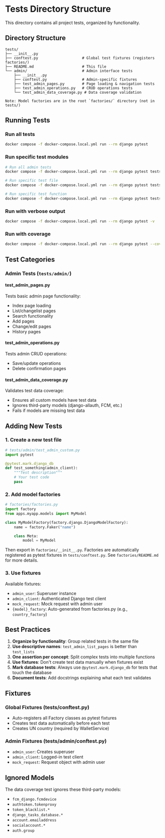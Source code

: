 # Tests Directory Structure

This directory contains all project tests, organized by functionality.

## Directory Structure

```
tests/
├── __init__.py
├── conftest.py                    # Global test fixtures (registers factories/)
├── README.md                      # This file
└── admin/                         # Admin interface tests
    ├── __init__.py
    ├── conftest.py                # Admin-specific fixtures
    ├── test_admin_pages.py        # Page loading & navigation tests
    ├── test_admin_operations.py   # CRUD operations tests
    └── test_admin_data_coverage.py # Data coverage validation

Note: Model factories are in the root `factories/` directory (not in tests/)
```

## Running Tests

### Run all tests
```bash
docker compose -f docker-compose.local.yml run --rm django pytest
```

### Run specific test modules
```bash
# Run all admin tests
docker compose -f docker-compose.local.yml run --rm django pytest tests/admin/

# Run specific test file
docker compose -f docker-compose.local.yml run --rm django pytest tests/admin/test_admin_pages.py

# Run specific test function
docker compose -f docker-compose.local.yml run --rm django pytest tests/admin/test_admin_pages.py::test_admin_index
```

### Run with verbose output
```bash
docker compose -f docker-compose.local.yml run --rm django pytest -v
```

### Run with coverage
```bash
docker compose -f docker-compose.local.yml run --rm django pytest --cov=apps
```

## Test Categories

### Admin Tests (`tests/admin/`)

#### test_admin_pages.py
Tests basic admin page functionality:
- Index page loading
- List/changelist pages
- Search functionality
- Add pages
- Change/edit pages
- History pages

#### test_admin_operations.py
Tests admin CRUD operations:
- Save/update operations
- Delete confirmation pages

#### test_admin_data_coverage.py
Validates test data coverage:
- Ensures all custom models have test data
- Ignores third-party models (django-allauth, FCM, etc.)
- Fails if models are missing test data

## Adding New Tests

### 1. Create a new test file
```python
# tests/admin/test_admin_custom.py
import pytest

@pytest.mark.django_db
def test_something(admin_client):
    """Test description"""
    # Your test code
    pass
```

### 2. Add model factories
```python
# factories/factories.py
import factory
from apps.myapp.models import MyModel

class MyModelFactory(factory.django.DjangoModelFactory):
    name = factory.Faker("name")

    class Meta:
        model = MyModel
```

Then export in `factories/__init__.py`. Factories are automatically registered as pytest fixtures in `tests/conftest.py`. See `factories/README.md` for more details.

### 3. Use fixtures
Available fixtures:
- `admin_user`: Superuser instance
- `admin_client`: Authenticated Django test client
- `mock_request`: Mock request with admin user
- `{model}_factory`: Auto-generated from factories.py (e.g., `country_factory`)

## Best Practices

1. **Organize by functionality**: Group related tests in the same file
2. **Use descriptive names**: `test_admin_list_pages` is better than `test_lists`
3. **One assertion per concept**: Split complex tests into multiple functions
4. **Use fixtures**: Don't create test data manually when fixtures exist
5. **Mark database tests**: Always use `@pytest.mark.django_db` for tests that touch the database
6. **Document tests**: Add docstrings explaining what each test validates

## Fixtures

### Global Fixtures (tests/conftest.py)
- Auto-registers all Factory classes as pytest fixtures
- Creates test data automatically before each test
- Creates UN country (required by WalletService)

### Admin Fixtures (tests/admin/conftest.py)
- `admin_user`: Creates superuser
- `admin_client`: Logged-in test client
- `mock_request`: Request object with admin user

## Ignored Models

The data coverage test ignores these third-party models:
- `fcm_django.fcmdevice`
- `authtoken.tokenproxy`
- `token_blacklist.*`
- `django_tasks_database.*`
- `account.emailaddress`
- `socialaccount.*`
- `auth.group`
